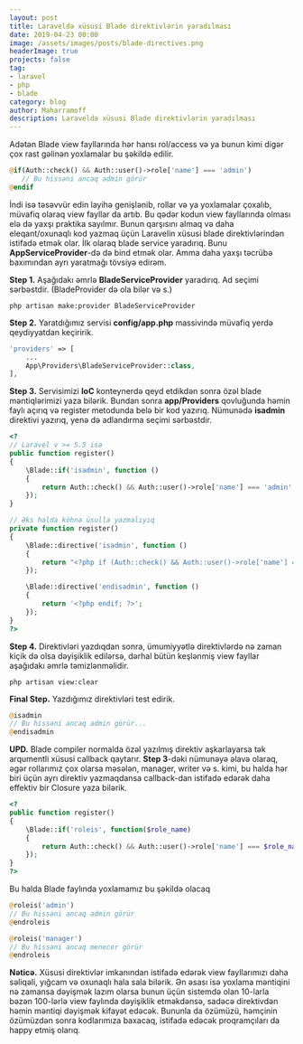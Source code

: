 ```yaml
---
layout: post
title: Laraveldə xüsusi Blade direktivlərin yaradılması
date: 2019-04-23 00:00
image: /assets/images/posts/blade-directives.png
headerImage: true
projects: false
tag:
- laravel
- php
- blade
category: blog
author: Maharramoff
description: Laraveldə xüsusi Blade direktivlərin yaradılması
---
```


Adətən Blade view fayllarında hər hansı rol/access və ya bunun kimi digər çox rast gəlinən yoxlamalar bu şəkildə edilir.
```php
@if(Auth::check() && Auth::user()->role['name'] === 'admin')
   // Bu hissəni ancaq admin görür
@endif
```

İndi isə təsəvvür edin layihə genişlənib, rollar və ya yoxlamalar çoxalıb, müvafiq olaraq view fayllar da artıb. Bu qədər kodun view fayllarında olması elə də yaxşı praktika sayılmır. Bunun qarşısını almaq və daha eleqant/oxunaqlı kod yazmaq üçün Laravelin xüsusi blade direktivlərindən istifadə etmək olar. İlk olaraq blade service yaradırıq. Bunu **AppServiceProvider**-də də bind etmək olar. Amma daha yaxşı təcrübə baxımından ayrı yaratmağı tövsiyə edirəm.

**Step 1.** Aşağıdakı əmrlə **BladeServiceProvider** yaradırıq. Ad seçimi sərbəstdir. (BladeProvider də ola bilər və s.)

`php artisan make:provider BladeServiceProvider`

**Step 2.** Yaratdığımız servisi **config/app.php** massivində müvafiq yerdə qeydiyyatdan keçiririk.

```php
'providers' => [
    ...
    App\Providers\BladeServiceProvider::class,
],
```
**Step 3.** Servisimizi **IoC** konteynerdə qeyd etdikdən sonra özəl blade məntiqlərimizi yaza bilərik. Bundan sonra **app/Providers** qovluğunda həmin faylı açırıq və register metodunda belə bir kod yazırıq. Nümunədə **isadmin** direktivi yazırıq, yenə də adlandırma seçimi sərbəstdir.


```php
<?
// Laravel v >= 5.5 isə
public function register()
{
    \Blade::if('isadmin', function ()
    {
        return Auth::check() && Auth::user()->role['name'] === 'admin';
    });
}

// Əks halda köhnə üsulla yazmalıyıq
private function register()
{
    \Blade::directive('isadmin', function ()
    {
        return "<?php if (Auth::check() && Auth::user()->role['name'] === 'admin'): ?>";
    });

    \Blade::directive('endisadmin', function ()
    {
        return '<?php endif; ?>';
    });
}
?>
```

**Step 4.** Direktivləri yazdıqdan sonra, ümumiyyətlə direktivlərdə nə zaman kiçik də olsa dəyişiklik edilərsə, dərhal bütün keşlənmiş view fayllar aşağıdakı əmrlə təmizlənməlidir.

`php artisan view:clear`

**Final Step.** Yazdığımız direktivləri test edirik.

```php
@isadmin
// Bu hissəni ancaq admin görür...
@endisadmin
```
**UPD.** Blade compiler normalda özəl yazılmış direktiv aşkarlayarsa tək arqumentli xüsusi callback qaytarır. **Step 3**-dəki nümunəyə əlavə olaraq, əgər rollarımız çox olarsa məsələn, manager, writer və s. kimi, bu halda hər biri üçün ayrı direktiv yazmaqdansa callback-dan istifadə edərək daha effektiv bir Closure yaza bilərik.

```php
<?
public function register()
{
    \Blade::if('roleis', function($role_name)
    {
        return Auth::check() && Auth::user()->role['name'] === $role_name;
    });
}
?>
```

Bu halda Blade faylında yoxlamamız bu şəkildə olacaq

```php
@roleis('admin')
// Bu hissəni ancaq admin görür
@endroleis 

@roleis('manager')
// Bu hissəni ancaq menecer görür
@endroleis
```

**Nəticə.** Xüsusi direktivlər imkanından istifadə edərək view fayllarımızı daha səliqəli, yığcam və oxunaqlı hala sala bilərik. Ən əsası isə yoxlama məntiqini nə zamansa dəyişmək lazım olarsa bunun üçün sistemdə olan 10-larla bəzən 100-lərlə view faylında dəyişiklik etməkdənsə, sadəcə direktivdən həmin məntiqi dəyişmək kifayət edəcək. Bununla da özümüzü, həmçinin özümüzdən sonra kodlarımıza baxacaq, istifadə edəcək proqramçıları da happy etmiş olarıq.
